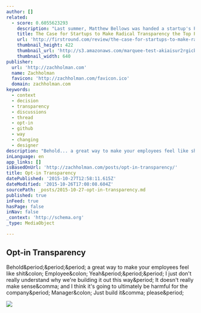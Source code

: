 ```yaml
---
author: []
related:
  - score: 0.6055623293
    description: "Last summer, Matthew Bellows was handed a startup's PR dream: A sit-down with The New York Times. But he didn't talk about how his company , the sales productivity software maker, had quickly attracted thousands of enterprise users. He touted not a single product feature."
    title: The Case for Startups to Make Radical Transparency the Top Priority
    url: 'http://firstround.com/review/the-case-for-startups-to-make-radical-transparency-the-top-priority/'
    thumbnail_height: 422
    thumbnail_url: 'http://s3.amazonaws.com/marquee-test-akiaisur2rgicbmpehea/ueMXvQSyT0m6vab8CPIv_transparency-2.jpg'
    thumbnail_width: 640
publisher:
  url: 'http://zachholman.com'
  name: Zachholman
  favicon: 'http://zachholman.com/favicon.ico'
  domain: zachholman.com
keywords:
  - context
  - decision
  - transparency
  - discussions
  - thread
  - opt-in
  - github
  - way
  - changing
  - designer
description: "Behold... a great way to make your employees feel like shit: Employee: Yeah... I just don't really understand why we're building it out this way. It doesn't really make sense, and I think it's going to ultimately be harmful for the company. Manager: Just build it, please."
inLanguage: en
app_links: []
isBasedOnUrl: 'http://zachholman.com/posts/opt-in-transparency/'
title: Opt-in Transparency
datePublished: '2015-10-27T12:58:11.615Z'
dateModified: '2015-10-26T17:08:08.604Z'
sourcePath: _posts/2015-10-27-opt-in-transparency.md
published: true
inFeed: true
hasPage: false
inNav: false
_context: 'http://schema.org'
_type: MediaObject

---
```

<article style=""><h1>Opt-in Transparency</h1><p>Behold&amp;period;&amp;period;&amp;period; a great way to make your employees feel like shit&amp;colon; Employee&amp;colon; Yeah&amp;period;&amp;period;&amp;period; I just don't really understand why we're building it out this way&amp;period; It doesn't really make sense&amp;comma; and I think it's going to ultimately be harmful for the company&amp;period; Manager&amp;colon; Just build it&amp;comma; please&amp;period;</p><img src="http://zachholman.com/images/logo-invert.png" /></article>